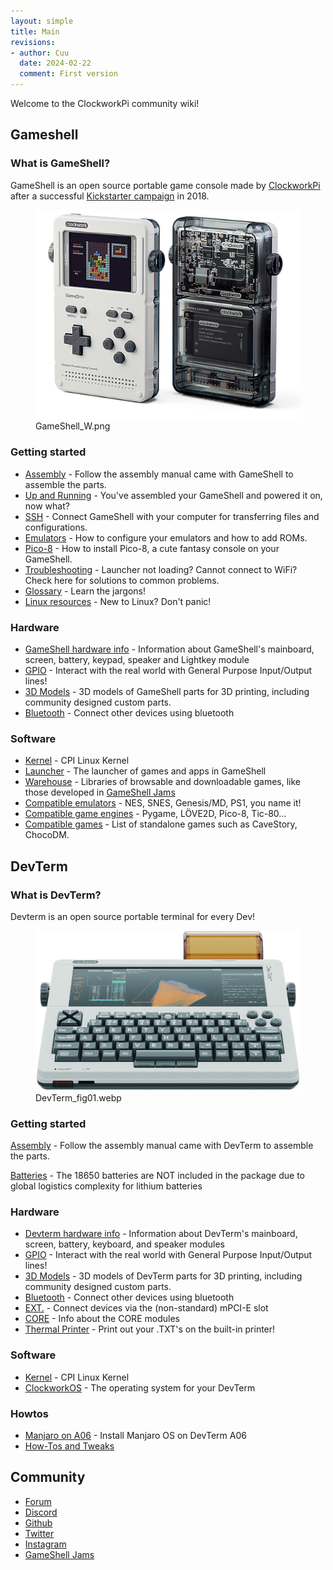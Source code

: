 ```yaml
---
layout: simple
title: Main
revisions:
- author: Cuu 
  date: 2024-02-22
  comment: First version
---
```

Welcome to the ClockworkPi community wiki!

## Gameshell

### What is GameShell?

GameShell is an open source portable game console made by
[ClockworkPi](https://www.clockworkpi.com/) after a successful
[Kickstarter
campaign](https://www.kickstarter.com/projects/954662076/gameshell-redefine-retro-game-console)
in 2018.

<figure>
<img src="img/GameShell_W.png" title="GameShell_W.png" />
<figcaption>GameShell_W.png</figcaption>
</figure>

### Getting started

- [Assembly](Assembly "wikilink") - Follow the assembly manual came with
  GameShell to assemble the parts.
- [Up and Running](Up_and_Running "wikilink") - You've assembled your
  GameShell and powered it on, now what?
- [SSH](SSH "wikilink") - Connect GameShell with your computer for
  transferring files and configurations.
- [Emulators](Emulators "wikilink") - How to configure your emulators
  and how to add ROMs.
- [Pico-8](Pico-8 "wikilink") - How to install Pico-8, a cute fantasy
  console on your GameShell.
- [Troubleshooting](Troubleshooting "wikilink") - Launcher not loading?
  Cannot connect to WiFi? Check here for solutions to common problems.
- [Glossary](Glossary "wikilink") - Learn the jargons!
- [Linux resources](Linux_resources "wikilink") - New to Linux? Don't
  panic!

### Hardware

- [GameShell hardware info](GameShell_hardware_info "wikilink") -
  Information about GameShell's mainboard, screen, battery, keypad,
  speaker and Lightkey module
- [GPIO](GPIO "wikilink") - Interact with the real world with General
  Purpose Input/Output lines!
- [3D Models](3D_Models "wikilink") - 3D models of GameShell parts for
  3D printing, including community designed custom parts.
- [Bluetooth](Bluetooth "wikilink") - Connect other devices using
  bluetooth

### Software

- [Kernel](Kernel "wikilink") - CPI Linux Kernel
- [Launcher](Launcher "wikilink") - The launcher of games and apps in
  GameShell
- [Warehouse](Warehouse "wikilink") - Libraries of browsable and
  downloadable games, like those developed in [GameShell
  Jams](GameShell_Jams "wikilink")
- [Compatible emulators](Compatible_emulators "wikilink") - NES, SNES,
  Genesis/MD, PS1, you name it!
- [Compatible game engines](Compatible_game_engines "wikilink") -
  Pygame, LÖVE2D, Pico-8, Tic-80...
- [Compatible games](Compatible_games "wikilink") - List of standalone
  games such as CaveStory, ChocoDM.

## DevTerm

### What is DevTerm?

Devterm is an open source portable terminal for every Dev!

<figure>
<img src="img/DevTerm_fig01.webp" title="DevTerm_fig01.webp" />
<figcaption>DevTerm_fig01.webp</figcaption>
</figure>

### Getting started

[Assembly](Devterm_Assembly "wikilink") - Follow the assembly manual
came with DevTerm to assemble the parts.

[Batteries](Batteries "wikilink") - The 18650 batteries are NOT included
in the package due to global logistics complexity for lithium batteries

### Hardware

- [Devterm hardware info](Devterm_hardware_info "wikilink") -
  Information about DevTerm's mainboard, screen, battery, keyboard, and
  speaker modules
- [GPIO](GPIO "wikilink") - Interact with the real world with General
  Purpose Input/Output lines!
- [3D Models](3D_Models "wikilink") - 3D models of DevTerm parts for 3D
  printing, including community designed custom parts.
- [Bluetooth](Bluetooth "wikilink") - Connect other devices using
  bluetooth
- [EXT.](EXT. "wikilink") - Connect devices via the (non-standard)
  mPCI-E slot
- [CORE](CORE "wikilink") - Info about the CORE modules
- [Thermal Printer](Thermal_Printer "wikilink") - Print out your .TXT's
  on the built-in printer!

### Software

- [Kernel](Kernel "wikilink") - CPI Linux Kernel
- [ClockworkOS](ClockworkOS "wikilink") - The operating system for your
  DevTerm

### Howtos

- [Manjaro on A06](Manjaro_on_A06 "wikilink") - Install Manjaro OS on
  DevTerm A06
- [How-Tos and Tweaks](How-Tos_and_Tweaks "wikilink")

## Community

- [Forum](https://forum.clockworkpi.com/)
- [Discord](https://discord.gg/XKGGkPM)
- [Github](https://github.com/clockworkpi)
- [Twitter](https://twitter.com/Hal_clockwork)
- [Instagram](https://instagram.com/clockworkpi/)
- [GameShell Jams](GameShell_Jams "wikilink")
